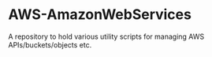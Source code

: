 # AWS-AmazonWebServices
A repository to hold various utility scripts for managing AWS APIs/buckets/objects etc.

